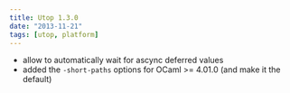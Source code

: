 ```yaml
---
title: Utop 1.3.0
date: "2013-11-21"
tags: [utop, platform]
---
```


* allow to automatically wait for ascync deferred values
* added the `-short-paths` options for OCaml >= 4.01.0
  (and make it the default)
